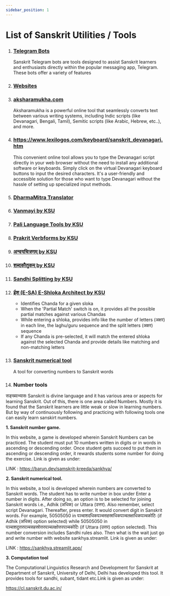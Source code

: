```yaml
---
sidebar_position: 1
---
```


# List of Sanskrit Utilities / Tools

1. ### [Telegram Bots](telegram-bots)
    
    Sanskrit Telegram bots are tools designed to assist Sanskrit learners and enthusiasts directly within the popular messaging app, Telegram. These bots offer a variety of features

1. ### [Websites](websites)

1. ### [aksharamukha.com](https://aksharamukha.com/converter)
    
    Aksharamukha is a powerful online tool that seamlessly converts text between various writing systems, including Indic scripts (like Devanagari, Bengali, Tamil), Semitic scripts (like Arabic, Hebrew, etc..), and more.

1. ### https://www.lexilogos.com/keyboard/sanskrit_devanagari.htm

    This convenient online tool allows you to type the Devanagari script directly in your web browser without the need to install any additional software or keyboards. Simply click on the virtual Devanagari keyboard buttons to input the desired characters. It's a user-friendly and accessible solution for those who want to type Devanagari without the hassle of setting up specialized input methods.

1. ### [DharmaMitra Translator](https://dharmamitra.org/)

1. ### [Vanmayi by KSU](https://sambhasha.ksu.ac.in/CompLing/cgi-bin/vanmayi/v_dash.py)

1. ### [Pali Language Tools by KSU](https://sambhasha.ksu.ac.in/CompLing/pcl_1/html/home.html)

1. ### [Prakrit Verbforms by KSU](https://sambhasha.ksu.ac.in/CompLing/prakrit_verbforms)

1. ### [अन्वयचित्रणम् by KSU](https://sambhasha.ksu.ac.in/anvaya_chitranam)

1. ### [शब्दकौतुकम् by KSU](https://sambhasha.ksu.ac.in/CompLing/shabda-kautukam/)

1. ### [Sandhi Splitting by KSU](https://sambhasha.ksu.ac.in/CompLing/cgi-bin/sandhi/sandhi_query.py)

1. ### [ईश (E-SA) E-Shloka Architect by KSU](https://sambhasha.ksu.ac.in/CompLing/chandas/)
    * Identifies Chanda for a given sloka
    * When the 'Partial Match' switch is on, it provides all the possible partial matches against various Chandas
    * While entering a shloka, provides info like the number of letters (अक्षर) in each line, the laghu/guru sequence and the split letters (अक्षर) sequence
    * If any Chanda is pre-selected, it will match the entered shloka against the selected Chanda and provide details like matching and non-matching letters

1. ### [Sanskrit numerical tool](https://sankhya.streamlit.app/)

    A tool for converting numbers to Sanskrit words

1. ### Number tools
सङ्ख्याभ्यासः Sanskrit is divine language and it has various area or aspects for learning Sanskrit. Out of this, there is one area called Numbers. Mostly it is found that the Sanskrit learners are little weak or slow in learning numbers. But by way of continuously following and practicing with following tools  one can easily learn sanskirt numbers. 

**1.	Sanskrit number game.**

In this website, a game is developed wherein Sanskrit Numbers can be practiced. The student must put 10 numbers written in digits or in words in ascending or descending order. Once student gets succeed to put them in ascending or descending order, it rewards students some number for doing the exercise. Link is given as under:
 
LINK : https://barun.dev/samskrit-kreeda/sankhya/

**2.	Sanskrit numerical tool.**

In this website, a tool is developed wherein numbers are converted to Sanskrit words. The student has to write number in box under Enter a number in digits. After doing so, an option is to be selected for joining Sanskrit words i.e., Adhik (अधिक) or Uttara (उत्तर). Also remember, select script Devanagari. Thereafter, press enter. It would convert digit in Sanskrit words. For example, 50505050 in पञ्चाशदधिकपञ्चसहस्राधिकपञ्चलक्षाधिकपञ्चकोटिः (if Adhik (अधिक) option selected) while 50505050 in पञ्चाशदुत्तरपञ्चसहस्रोत्तरपञ्चलक्षोत्तरपञ्चकोटिः (if Uttara (उत्तर) option selected). This number conversion includes Sandhi rules also. Then what is the wait just go and write number with website sankhya.streamlit.  Link is given as under:

LINK : https://sankhya.streamlit.app/ 

**3.	Computation tool**

The Computational Linguistics Research and Development for Sanskrit at Department of Sanskrit, University of Delhi, Delhi has developed this tool. It provides tools for sandhi, subant, tidant etc.Link is given as under:

https://cl.sanskrit.du.ac.in/
